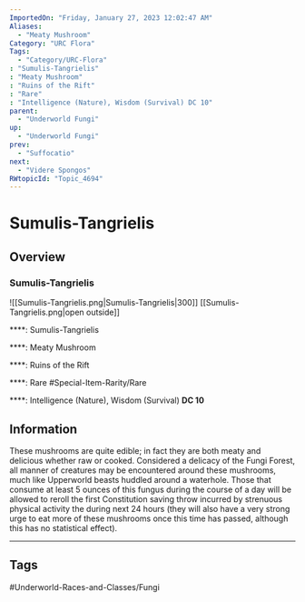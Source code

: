 ```yaml
---
ImportedOn: "Friday, January 27, 2023 12:02:47 AM"
Aliases:
  - "Meaty Mushroom"
Category: "URC Flora"
Tags:
  - "Category/URC-Flora"
: "Sumulis-Tangrielis"
: "Meaty Mushroom"
: "Ruins of the Rift"
: "Rare"
: "Intelligence (Nature), Wisdom (Survival) DC 10"
parent:
  - "Underworld Fungi"
up:
  - "Underworld Fungi"
prev:
  - "Suffocatio"
next:
  - "Videre Spongos"
RWtopicId: "Topic_4694"
---
```

# Sumulis-Tangrielis
## Overview
### Sumulis-Tangrielis
![[Sumulis-Tangrielis.png|Sumulis-Tangrielis|300]]
[[Sumulis-Tangrielis.png|open outside]]

****: Sumulis-Tangrielis

****: Meaty Mushroom

****: Ruins of the Rift

****: Rare
#Special-Item-Rarity/Rare

****: Intelligence (Nature), Wisdom (Survival) **DC 10**

## Information
These mushrooms are quite edible; in fact they are both meaty and delicious whether raw or cooked. Considered a delicacy of the Fungi Forest, all manner of creatures may be encountered around these mushrooms, much like Upperworld beasts huddled around a waterhole. Those that consume at least 5 ounces of this fungus during the course of a day will be allowed to reroll the first Constitution saving throw incurred by strenuous physical activity the during next 24 hours (they will also have a very strong urge to eat more of these mushrooms once this time has passed, although this has no statistical effect).


---
## Tags
#Underworld-Races-and-Classes/Fungi

